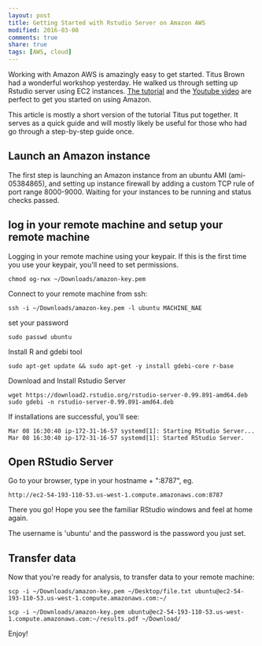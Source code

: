 ```yaml
---
layout: post
title: Getting Started with Rstudio Server on Amazon AWS
modified: 2016-03-08
comments: true
share: true
tags: [AWS, cloud]
---
```


Working with Amazon AWS is amazingly easy to get started. Titus Brown had a wonderful workshop yesterday. He walked us through setting up Rstudio server using EC2 instances.  [The tutorial](http://dib-training.readthedocs.org/en/pub/2016-03-03-aws-br.html) and the [Youtube video](http://dib-training.readthedocs.org/en/pub/2016-03-03-aws-br.html) are perfect to get you started on using Amazon. 

This article is mostly a short version of the tutorial Titus put together. It serves as a quick guide and will mostly likely be useful for those who had go through a step-by-step guide once. 

## Launch an Amazon instance
The first step is launching an Amazon instance from an ubuntu AMI (ami-05384865), and setting up instance firewall by adding a custom TCP rule of port range 8000-9000. Waiting for your instances to be running and status checks passed.

## log in your remote machine and setup your remote machine

Logging in your remote machine using your keypair. If this is the first time you use your keypair, you'll need to set permissions.

~~~
chmod og-rwx ~/Downloads/amazon-key.pem
~~~
Connect to your remote machine from ssh:

~~~
ssh -i ~/Downloads/amazon-key.pem -l ubuntu MACHINE_NAE
~~~

set your password

~~~
sudo passwd ubuntu
~~~

Install R and gdebi tool

~~~
sudo apt-get update && sudo apt-get -y install gdebi-core r-base
~~~

Download and Install Rstudio Server

~~~
wget https://download2.rstudio.org/rstudio-server-0.99.891-amd64.deb
sudo gdebi -n rstudio-server-0.99.891-amd64.deb
~~~

If installations are successful, you'll see:

~~~
Mar 08 16:30:40 ip-172-31-16-57 systemd[1]: Starting RStudio Server...
Mar 08 16:30:40 ip-172-31-16-57 systemd[1]: Started RStudio Server.
~~~

## Open RStudio Server

Go to your browser, type in your hostname + ":8787", eg.

~~~
http://ec2-54-193-110-53.us-west-1.compute.amazonaws.com:8787
~~~

There you go! Hope you see the familiar RStudio windows and feel at home again. 

The username is 'ubuntu' and the password is the password you just set.

## Transfer data

Now that you're ready for analysis, to transfer data to your remote machine:

~~~
scp -i ~/Downloads/amazon-key.pem ~/Desktop/file.txt ubuntu@ec2-54-193-110-53.us-west-1.compute.amazonaws.com:~/
~~~

~~~
scp -i ~/Downloads/amazon-key.pem ubuntu@ec2-54-193-110-53.us-west-1.compute.amazonaws.com:~/results.pdf ~/Download/
~~~

Enjoy!

